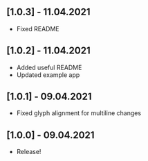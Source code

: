 ## [1.0.3] - 11.04.2021

-   Fixed README

## [1.0.2] - 11.04.2021

-   Added useful README
-   Updated example app

## [1.0.1] - 09.04.2021

-   Fixed glyph alignment for multiline changes

## [1.0.0] - 09.04.2021

-   Release!
